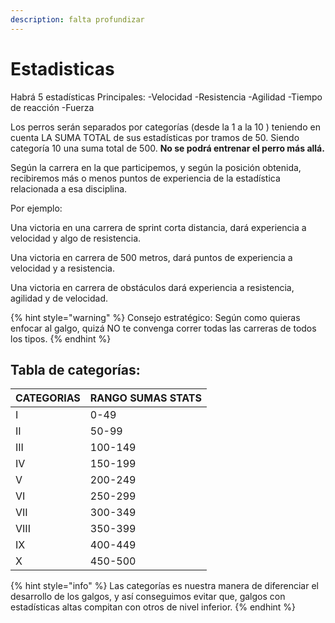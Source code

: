 ```yaml
---
description: falta profundizar
---
```


# Estadisticas

Habrá 5 estadísticas Principales: -Velocidad -Resistencia -Agilidad -Tiempo de reacción -Fuerza

Los perros serán separados por categorías (desde la 1 a la 10 ) teniendo en cuenta LA SUMA TOTAL de sus estadísticas por tramos de 50. Siendo categoría 10 una suma total de 500. **No se podrá entrenar el perro más allá.**

Según la carrera en la que participemos, y según la posición obtenida, recibiremos más o menos puntos de experiencia de la estadística relacionada a esa disciplina.

Por ejemplo:

Una victoria en una carrera de sprint corta distancia, dará experiencia a velocidad y algo de resistencia.

Una victoria en carrera  de 500 metros, dará puntos de experiencia a velocidad y a resistencia.&#x20;

Una victoria en carrera de obstáculos dará experiencia a resistencia, agilidad y de velocidad.

{% hint style="warning" %}
Consejo estratégico: Según como quieras enfocar al galgo, quizá NO te convenga correr todas las carreras de todos los tipos.
{% endhint %}

## Tabla de categorías:

| CATEGORIAS | RANGO SUMAS STATS |
| ---------- | ----------------- |
| I          | 0-49              |
| II         | 50-99             |
| III        | 100-149           |
| IV         | 150-199           |
| V          | 200-249           |
| VI         | 250-299           |
| VII        | 300-349           |
| VIII       | 350-399           |
| IX         | 400-449           |
| X          | 450-500           |

{% hint style="info" %}
Las categorías es nuestra manera de diferenciar el desarrollo de los galgos, y así conseguimos evitar que, galgos con estadísticas altas compitan con otros de nivel inferior.&#x20;
{% endhint %}

